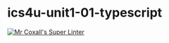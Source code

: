 # ics4u-unit1-01-typescript

[![Mr Coxall's Super Linter](https://github.com/JacksonNaufal/ics4u-unit1-01-typescript/workflows/Mr%20Coxall's%20Super%20Linter/badge.svg)](https://github.com/JacksonNaufal/ics4u-unit1-01-typescript/actions/)


